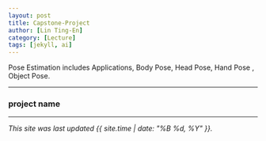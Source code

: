 ```yaml
---
layout: post
title: Capstone-Project
author: [Lin Ting-En]
category: [Lecture]
tags: [jekyll, ai]
---
```


Pose Estimation includes Applications, Body Pose, Head Pose, Hand Pose , Object Pose.

---

### project name



---


*This site was last updated {{ site.time | date: "%B %d, %Y" }}.*


